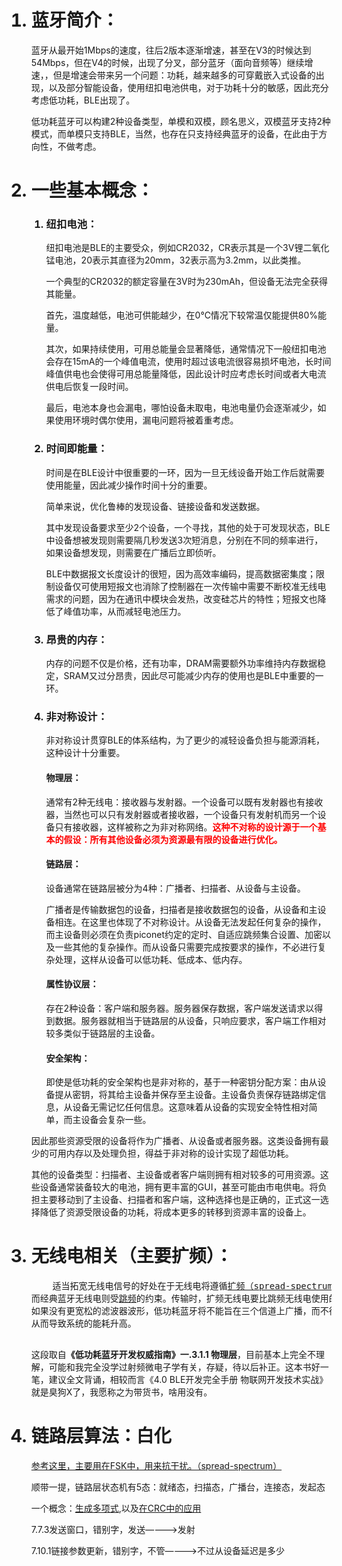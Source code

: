 <ol>
  <h1><li>
    蓝牙简介：</h1>
    <p>蓝牙从最开始1Mbps的速度，往后2版本逐渐增速，甚至在V3的时候达到54Mbps，但在V4的时候，出现了分叉，部分蓝牙（面向音频等）继续增速，，但是增速会带来另一个问题：功耗，越来越多的可穿戴嵌入式设备的出现，以及部分智能设备，使用纽扣电池供电，对于功耗十分的敏感，因此充分考虑低功耗，BLE出现了。</p>
    <p>低功耗蓝牙可以构建2种设备类型，单模和双模，顾名思义，双模蓝牙支持2种模式，而单模只支持BLE，当然，也存在只支持经典蓝牙的设备，在此由于方向性，不做考虑。</p>
  </li>
  
  <h1><li>
    一些基本概念：</h1>
    <ol>
      <h3><li>
        纽扣电池：</h3>
        <p>纽扣电池是BLE的主要受众，例如CR2032，CR表示其是一个3V锂二氧化锰电池，20表示其直径为20mm，32表示高为3.2mm，以此类推。</p>
        <p>一个典型的CR2032的额定容量在3V时为230mAh，但设备无法完全获得其能量。</p>
        <p>首先，温度越低，电池可供能越少，在0℃情况下较常温仅能提供80%能量。</p>
        <p>其次，如果持续使用，可用总能量会显著降低，通常情况下一般纽扣电池会存在15mA的一个峰值电流，使用时超过该电流很容易损坏电池，长时间峰值供电也会使得可用总能量降低，因此设计时应考虑长时间或者大电流供电后恢复一段时间。</p>
        <p>最后，电池本身也会漏电，哪怕设备未取电，电池电量仍会逐渐减少，如果使用环境时偶尔使用，漏电问题将被着重考虑。</p>
      </li>
      <h3><li>
        时间即能量：</h3>
        <p>时间是在BLE设计中很重要的一环，因为一旦无线设备开始工作后就需要使用能量，因此减少操作时间十分的重要。</p>
        <p>简单来说，优化鲁棒的发现设备、链接设备和发送数据。</p>
        <p>其中发现设备要求至少2个设备，一个寻找，其他的处于可发现状态，BLE中设备想被发现则需要隔几秒发送3次短消息，分别在不同的频率进行，如果设备想发现，则需要在广播后立即侦听。</p>
        <p>BLE中数据报文长度设计的很短，因为高效率编码，提高数据密集度；限制设备仅可使用短报文也消除了控制器在一次传输中需要不断校准无线电需求的问题，因为在通讯中模块会发热，改变硅芯片的特性；短报文也降低了峰值功率，从而减轻电池压力。</p>
      </li>
      <h3><li>
        昂贵的内存：</h3>
        <p>内存的问题不仅是价格，还有功率，DRAM需要额外功率维持内存数据稳定，SRAM又过分昂贵，因此尽可能减少内存的使用也是BLE中重要的一环。</p>
      </li>
      <h3><li>
        非对称设计：</h3>
        <p>非对称设计贯穿BLE的体系结构，为了更少的减轻设备负担与能源消耗，这种设计十分重要。</p>
        <h4>物理层：</h4>
        <p>通常有2种无线电：接收器与发射器。一个设备可以既有发射器也有接收器，当然也可以只有发射器或者接收器，一个设备只有发射机而另一个设备只有接收器，这样被称之为非对称网络。<b style="color:red;">这种不对称的设计源于一个基本的假设：所有其他设备必须为资源最有限的设备进行优化。</b></p>
        <h4>链路层：</h4>
        <p>设备通常在链路层被分为4种：广播者、扫描者、从设备与主设备。</p>
        <p>广播者是传输数据包的设备，扫描者是接收数据包的设备，从设备和主设备相连。在这里也体现了不对称设计。从设备无法发起任何复杂的操作，而主设备则必须在负责piconet约定的定时、自适应跳频集合设置、加密以及一些其他的复杂操作。而从设备只需要完成按要求的操作，不必进行复杂处理，这样从设备可以低功耗、低成本、低内存。</p>
        <h4>属性协议层：</h4>
        <p>存在2种设备：客户端和服务器。服务器保存数据，客户端发送请求以得到数据。服务器就相当于链路层的从设备，只响应要求，客户端工作相对较多类似于链路层的主设备。</p>
        <h4>安全架构：</h4>
        <p>即使是低功耗的安全架构也是非对称的，基于一种密钥分配方案：由从设备提从密钥，将其给主设备并保存至主设备。主设备负责保存链路绑定信息，从设备无需记忆任何信息。这意味着从设备的实现安全特性相对简单，而主设备会复杂一些。</p>
      </li>
    </ol>
    <p>因此那些资源受限的设备将作为广播者、从设备或者服务器。这类设备拥有最少的可用内存以及处理负担，得益于非对称的设计实现了超低功耗。</p>
    <p>其他的设备类型：扫描者、主设备或者客户端则拥有相对较多的可用资源。这些设备通常装备较大的电池，拥有更丰富的GUI，甚至可能由市电供电。将负担主要移动到了主设备、扫描者和客户端，这种选择也是正确的，正式这一选择降低了资源受限设备的功耗，将成本更多的转移到资源丰富的设备上。</p>
  <h1><li>
    无线电相关（主要扩频）：</h1>
    <pre>
    适当拓宽无线电信号的好处在于无线电将遵循<a href='https://zh.wikipedia.org/wiki/%E6%89%A9%E9%A2%91' target="_blank">扩频（spread-spectrum）</a>的约束，
而经典蓝牙无线电则受<a href='https://zh.wikipedia.org/wiki/%E8%B7%B3%E9%A2%91%E6%89%A9%E9%A2%91' target='_blank'>跳频</a>的约束。传输时，扩频无线电要比跳频无线电使用的频率更少。
如果没有更宽松的滤波器波形，低功耗蓝牙将不能旨在三个信道上广播，而不得不使用更多的信道，
从而导致系统的能耗升高。
    </pre>
    <p>这段取自<b>《低功耗蓝牙开发权威指南》一.3.1.1 物理层</b>，目前基本上完全不理解，可能和我完全没学过射频微电子学有关，存疑，待以后补正。这本书好一笔，建议全文背诵，相较而言《4.0 BLE开发完全手册  物联网开发技术实战》就是臭狗X了，我愿称之为带货书，啥用没有。</p>
  <h1><li>
    链路层算法：白化</h1>
    <a href='https://zhuanlan.zhihu.com/p/108182171' target="_blank">参考这里，主要用在FSK中，用来抗干扰。（spread-spectrum）</a>
    <p>顺带一提，链路层状态机有5态：就绪态，扫描态，广播台，连接态，发起态</p>
    <p>一个概念：<a href='https://baike.baidu.hk/item/%E7%94%9F%E6%88%90%E5%A4%9A%E9%A0%85%E5%BC%8F/22222428' target="_blank">生成多项式</a>,以及<a href='https://blog.csdn.net/ywb201314/article/details/52084281' target="_blank">在CRC中的应用</a></p>
    <p>7.7.3发送窗口，错别字，发送————>发射</p>
    <p>7.10.1链接参数更新，错别字，不管————>不过从设备延迟是多少</p>
    <p></p>
    <p></p>
    <p></p>
    <p></p>
    <p></p>
    <p></p>
    <p></p>
    <p></p>
    <p></p>
    <p></p>
    <p></p>
    <p></p>
    <p></p>
    <p></p>
    <p></p>
    <p></p>
    <p></p>
    <p></p>
    <p></p>
    <p></p>
    <p></p>
    <p></p>
    <p></p>
    <p></p>
    <p></p>
    <p></p>
    <p></p>
    <p></p>
    <p></p>
    <p></p>
    <p></p>
</ol>

